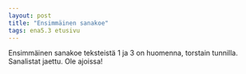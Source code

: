 ```yaml
---
layout: post
title: "Ensimmäinen sanakoe"
tags: ena5.3 etusivu
---
```


Ensimmäinen sanakoe teksteistä 1 ja 3 on huomenna, torstain tunnilla. Sanalistat jaettu. Ole ajoissa!